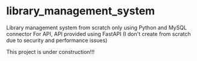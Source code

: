 # library_management_system
Library management system from scratch only using Python and MySQL connector
For API, API provided using FastAPI (I don't create from scratch due to security and performance issues)

This project is under construction!!!

